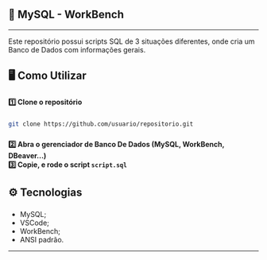 **<h2>🥇 MySQL - WorkBench</h2>**

---

Este repositório possui scripts SQL de 3 situações diferentes, onde cria um Banco de Dados com informações gerais.

###

**<h2>🖥️ Como Utilizar</h2>**

###

**1️⃣ Clone o repositório**

###
```bash
git clone https://github.com/usuario/repositorio.git
```
###

**2️⃣ Abra o gerenciador de Banco De Dados (MySQL, WorkBench, DBeaver...)**<br>
**3️⃣ Copie, e rode o script `script.sql`**

###

**<h2>⚙️ Tecnologias</h2>**

###

- MySQL;
- VSCode;
- WorkBench;
- ANSI padrão.

---
